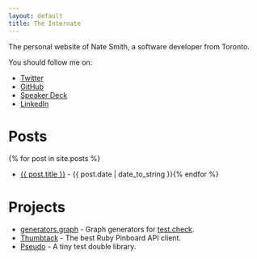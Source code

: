 ```yaml
---
layout: default
title: The Internate
---
```


The personal website of Nate Smith, a software developer from Toronto.

You should follow me on:

* [Twitter](https://twitter.com/nwjsmith)
* [GitHub](https://github.com/nwjsmith)
* [Speaker Deck](https://speakerdeck.com/nwjsmith)
* [LinkedIn](https://www.linkedin.com/in/nwjsmith)

# Posts
{% for post in site.posts %}
* <a href="{{ post.url }}">{{ post.title }}</a> - {{ post.date | date_to_string }}{% endfor %}

# Projects
* [generators.graph](https://github.com/nwjsmith/generators.graph) - Graph generators for [test.check](https://github.com/clojure/test.check).
* [Thumbtack](https://github.com/nwjsmith/thumbtack) - The best Ruby Pinboard API client.
* [Pseudo](https://github.com/nwjsmith/pseudo) - A tiny test double library.
